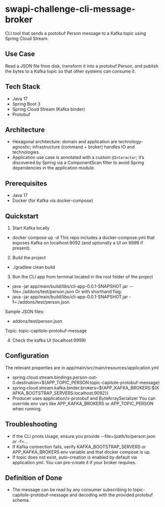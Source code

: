 # swapi-challenge-cli-message-broker
CLI tool that sends a protobuf Person message to a Kafka topic using Spring Cloud Stream.

## Use Case
Read a JSON file from disk, transform it into a protobuf Person, and publish the bytes to a Kafka topic so that other systems can consume it.

## Tech Stack
- Java 17
- Spring Boot 3
- Spring Cloud Stream (Kafka binder)
- Protobuf

## Architecture
- Hexagonal architecture: domain and application are technology-agnostic; infrastructure (command + broker) handles IO and technologies.
- Application use case is annotated with a custom `@Interactor`; it’s discovered by Spring via a ComponentScan filter to avoid Spring dependencies in the application module.

## Prerequisites
- Java 17
- Docker (for Kafka via docker-compose)

## Quickstart
1) Start Kafka locally
- docker compose up -d
This repo includes a docker-compose.yml that exposes Kafka on localhost:9092 (and optionally a UI on 9999 if present).

2) Build the project
- ./gradlew clean build

3) Run the CLI app from terminal located in the root folder of the project
- java -jar app/main/build/libs/cli-app-0.0.1-SNAPSHOT.jar --file=./addons/test/person.json
Or with shorthand flag:
- java -jar app/main/build/libs/cli-app-0.0.1-SNAPSHOT.jar -f=./addons/test/person.json

Sample JSON files:
- addons/test/person.json

Topic: topic-capitole-protobuf-message

4) Check the kafka UI (localhost:9999)

## Configuration
The relevant properties are in app/main/src/main/resources/application.yml
- spring.cloud.stream.bindings.person-out-0.destination=${APP_TOPIC_PERSON:topic-capitole-protobuf-message}
- spring.cloud.stream.kafka.binder.brokers=${APP_KAFKA_BROKERS:${KAFKA_BOOTSTRAP_SERVERS:localhost:9092}}
- Producer uses application/x-protobuf and ByteArraySerializer
You can override env vars like APP_KAFKA_BROKERS or APP_TOPIC_PERSON when running.


## Troubleshooting
- If the CLI prints Usage, ensure you provide --file=/path/to/person.json or -f=...
- If Kafka connection fails, verify KAFKA_BOOTSTRAP_SERVERS or APP_KAFKA_BROKERS env variable and that docker compose is up.
- If topic does not exist, auto-creation is enabled by default via application.yml. You can pre-create it if your broker requires.

## Definition of Done
- The message can be read by any consumer subscribing to topic-capitole-protobuf-message and decoding with the provided protobuf schema.

